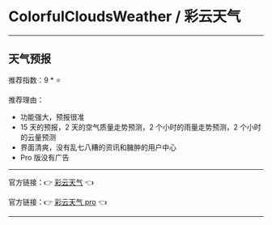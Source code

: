 # ColorfulCloudsWeather / 彩云天气

---

## 天气预报

推荐指数：9 * ⭐

推荐理由：

- 功能强大，预报很准
- 15 天的预报，2 天的空气质量走势预测，2 个小时的雨量走势预测，2 个小时的云量预测
- 界面清爽，没有乱七八糟的资讯和臃肿的用户中心
- Pro 版没有广告

---


官方链接：👉 [彩云天气](
https://apps.apple.com/cn/app/cai-yun-tian-qi-tian-qi-lei/id847764912
) 👈

官方链接：👉 [彩云天气 pro](
https://apps.apple.com/cn/app/cai-yun-tian-qipro-tian-qi/id1067198688
) 👈


---

























